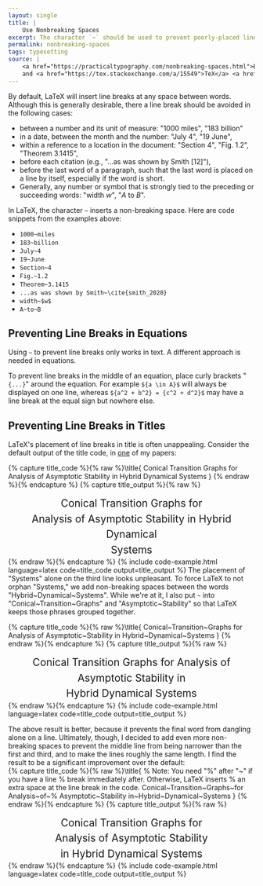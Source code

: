 ```yaml
---
layout: single
title: |
    Use Nonbreaking Spaces
excerpt: The character `~` should be used to prevent poorly-placed line breaks.
permalink: nonbreaking-spaces
tags: typesetting
source: | 
    <a href="https://practicaltypography.com/nonbreaking-spaces.html">Butterick’s Practical Typography, 2nd Edition.</a>, 
    and <a href="https://tex.stackexchange.com/a/15549">TeX</a> <a href="https://tex.stackexchange.com/a/15555">StackExchange</a>
---
```


By default, LaTeX will insert line breaks at any space between words.
Although this is generally desirable, there a line break should be avoided in the following cases:
- between a number and its unit of measure: "1000 miles", "183 billion"
- in a date, between the month and the number: "July 4", "19 June",
- within a reference to a location in the document: "Section 4", "Fig. 1.2", "Theorem 3.1415",
- before each citation (e.g., "...as was shown by Smith [12]"),
- before the last word of a paragraph, such that the last word is placed on a line by itself, especially if the word is short.
- Generally, any number or symbol that is strongly tied to the preceding or succeeding words: "width $w$", "$A$ to $B$".

In LaTeX, the character `~` inserts a non-breaking space. 
Here are code snippets from the examples above:
- `1000~miles`
- `183~billion`
- `July~4`
- `19~June`
- `Section~4`
- `Fig.~1.2`
- `Theorem~3.1415`
- `...as was shown by Smith~\cite{smith_2020}`
- `width~$w$`
- `A~to~B`

## Preventing Line Breaks in Equations

Using `~` to prevent line breaks only works in text. 
A different approach is needed in equations.

To prevent line breaks in the middle of an equation, place curly brackets "`{...}`" around the equation. 
For example `${a \in A}$` will always be displayed on one line, whereas `${a^2 + b^2} = {c^2 + d^2}$` may have a line break at the equal sign but nowhere else.

<!-- ## The `cleveref` Package and Non-breaking Spaces -->


## Preventing Line Breaks in Titles

LaTeX's placement of line breaks in title is often unappealing. 
Consider the default output of the title code, in [one](publications/wintz-ctg-2024) of my papers:

{% capture title_code %}{% raw %}\title{
    Conical Transition Graphs for Analysis of 
    Asymptotic Stability in Hybrid Dynamical Systems
}
{% endraw %}{% endcapture %}
{% capture title_output %}{% raw %} 
    <h1 style="font-size: 1.5em; font-weight: normal; line-height: 1.5; text-align: center; margin: 0 auto;">
        Conical Transition Graphs for<br>
        Analysis of Asymptotic Stability in Hybrid Dynamical<br>
        Systems
    </h1>
{% endraw %}{% endcapture %}
{% include code-example.html  
    language=latex
    code=title_code
    output=title_output
%}
The placement of "Systems" alone on the third line looks unpleasant. 
To force LaTeX to not orphan "Systems," we add non-breaking spaces between the words "Hybrid~Dynamical~Systems".
While we're at it, I also put `~` into "Conical~Transition~Graphs" and "Asymptotic~Stability" so that LaTeX keeps those phrases grouped together. 

{% capture title_code %}{% raw %}\title{
    Conical~Transition~Graphs for Analysis of 
    Asymptotic~Stability in Hybrid~Dynamical~Systems
}
{% endraw %}{% endcapture %}
{% capture title_output %}{% raw %} 
    <h1 style="font-size: 1.5em; font-weight: normal; line-height: 1.5; text-align: center; margin: 0 auto;">
        Conical Transition Graphs for Analysis of<br>
        Asymptotic Stability in<br>
        Hybrid Dynamical Systems
    </h1>
{% endraw %}{% endcapture %}
{% include code-example.html  
    language=latex
    code=title_code
    output=title_output
%}

The above result is better, because it prevents the final word from dangling alone on a line. 
Ultimately, though, I decided to add even more non-breaking spaces to prevent the middle line from being narrower than the first and third, and to make the lines roughly the same length. I find the result to be a significant improvement over the default:  
{% capture title_code %}{% raw %}\title{
    % Note: You need "%" after "~" if you have a line 
    % break immediately after. Otherwise, LaTeX inserts 
    % an extra space at the line break in the code.
    Conical~Transition~Graphs~for Analysis~of~%
    Asymptotic~Stability in~Hybrid~Dynamical~Systems
}
{% endraw %}{% endcapture %}
{% capture title_output %}{% raw %} 
    <h1 style="font-size: 1.5em; font-weight: normal; line-height: 1.5; text-align: center; margin: 0 auto;">
        Conical Transition Graphs for <br>
        Analysis of Asymptotic Stability <br>
        in Hybrid Dynamical Systems
    </h1>
{% endraw %}{% endcapture %}
{% include code-example.html  
    language=latex
    code=title_code
    output=title_output
%}